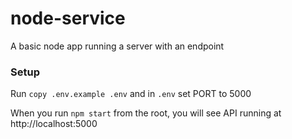 # node-service

A basic node app running a server with an endpoint

### Setup

Run `copy .env.example .env` and in `.env` set PORT to 5000

When you run `npm start` from the root, you will see API running at http://localhost:5000
